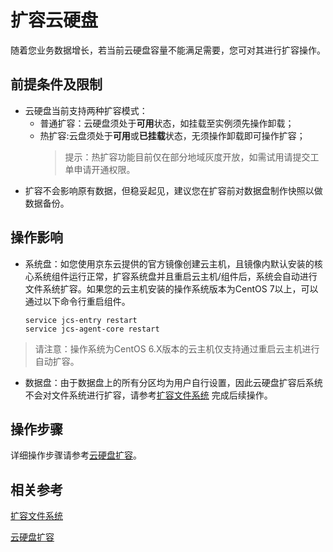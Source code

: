 # 扩容云硬盘

随着您业务数据增长，若当前云硬盘容量不能满足需要，您可对其进行扩容操作。

## 前提条件及限制

* 云硬盘当前支持两种扩容模式：
  * 普通扩容：云硬盘须处于**可用**状态，如挂载至实例须先操作卸载；
  * 热扩容:云盘须处于**可用**或**已挂载**状态，无须操作卸载即可操作扩容；
    >提示：热扩容功能目前仅在部分地域灰度开放，如需试用请提交工单申请开通权限。
* 扩容不会影响原有数据，但稳妥起见，建议您在扩容前对数据盘制作快照以做数据备份。

## 操作影响
* 系统盘：如您使用京东云提供的官方镜像创建云主机，且镜像内默认安装的核心系统组件运行正常，扩容系统盘并且重启云主机/组件后，系统会自动进行文件系统扩容。如果您的云主机安装的操作系统版本为CentOS 7以上，可以通过以下命令行重启组件。
    ```
    service jcs-entry restart
    service jcs-agent-core restart
    ```
> 请注意：操作系统为CentOS 6.X版本的云主机仅支持通过重启云主机进行自动扩容。
* 数据盘：由于数据盘上的所有分区均为用户自行设置，因此云硬盘扩容后系统不会对文件系统进行扩容，请参考[扩容文件系统](http://docs.jdcloud.com/cloud-disk-service/cloud-disk-expansion-overview) 完成后续操作。



## 操作步骤

详细操作步骤请参考[云硬盘扩容](http://docs.jdcloud.com/cn/cloud-disk-service/disk-expand)。

## 相关参考

[扩容文件系统](http://docs.jdcloud.com/cn/cloud-disk-service/cloud-disk-expansion-overview)

[云硬盘扩容](http://docs.jdcloud.com/cn/cloud-disk-service/disk-expand)

